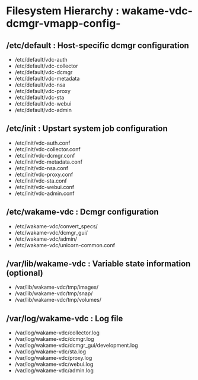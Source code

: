 Filesystem Hierarchy : wakame-vdc-dcmgr-vmapp-config-
====================================================

/etc/default : Host-specific dcmgr configuration
------------------------------------------------

+ /etc/default/vdc-auth
+ /etc/default/vdc-collector
+ /etc/default/vdc-dcmgr
+ /etc/default/vdc-metadata
+ /etc/default/vdc-nsa
+ /etc/default/vdc-proxy
+ /etc/default/vdc-sta
+ /etc/default/vdc-webui
+ /etc/default/vdc-admin

/etc/init : Upstart system job configuration
--------------------------------------------

+ /etc/init/vdc-auth.conf
+ /etc/init/vdc-collector.conf
+ /etc/init/vdc-dcmgr.conf
+ /etc/init/vdc-metadata.conf
+ /etc/init/vdc-nsa.conf
+ /etc/init/vdc-proxy.conf
+ /etc/init/vdc-sta.conf
+ /etc/init/vdc-webui.conf
+ /etc/init/vdc-admin.conf

/etc/wakame-vdc : Dcmgr configuration
-------------------------------------

+ /etc/wakame-vdc/convert_specs/
+ /etc/wakame-vdc/dcmgr_gui/
+ /etc/wakame-vdc/admin/
+ /etc/wakame-vdc/unicorn-common.conf

/var/lib/wakame-vdc : Variable state information (optional)
-----------------------------------------------------------

+ /var/lib/wakame-vdc/tmp/images/
+ /var/lib/wakame-vdc/tmp/snap/
+ /var/lib/wakame-vdc/tmp/volumes/

/var/log/wakame-vdc : Log file
------------------------------

+ /var/log/wakame-vdc/collector.log
+ /var/log/wakame-vdc/dcmgr.log
+ /var/log/wakame-vdc/dcmgr_gui/development.log
+ /var/log/wakame-vdc/sta.log
+ /var/log/wakame-vdc/proxy.log
+ /var/log/wakame-vdc/webui.log
+ /var/log/wakame-vdc/admin.log
